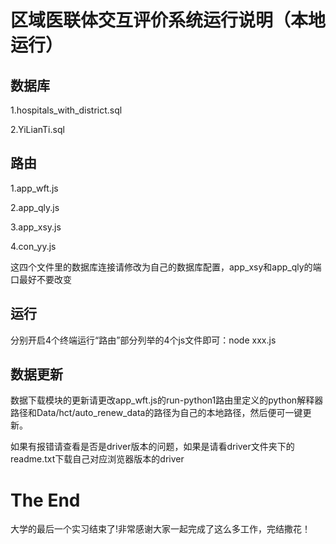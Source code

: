 # 区域医联体交互评价系统运行说明（本地运行）

## 数据库

1.hospitals_with_district.sql

2.YiLianTi.sql

## 路由

1.app_wft.js

2.app_qly.js

3.app_xsy.js

4.con_yy.js

这四个文件里的数据库连接请修改为自己的数据库配置，app_xsy和app_qly的端口最好不要改变

## 运行

分别开启4个终端运行“路由”部分列举的4个js文件即可：node xxx.js

## 数据更新

数据下载模块的更新请更改app_wft.js的run-python1路由里定义的python解释器路径和Data/hct/auto_renew_data的路径为自己的本地路径，然后便可一键更新。

如果有报错请查看是否是driver版本的问题，如果是请看driver文件夹下的readme.txt下载自己对应浏览器版本的driver

# The End

大学的最后一个实习结束了!非常感谢大家一起完成了这么多工作，完结撒花！
